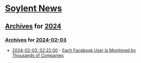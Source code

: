 # [Soylent News](../../../README.md)

## [Archives](../../index.md) for [2024](../index.md)

### [Archives](../../index.md) for [2024-02-03](index.md)

* [2024-02-03, 02:22:00](https://soylentnews.org/article.pl?sid=24/02/02/133232&from=rss) - [Each Facebook User Is Monitored by Thousands of Companies](https://soylentnews.org/article.pl?sid=24/02/02/133232&from=rss)
